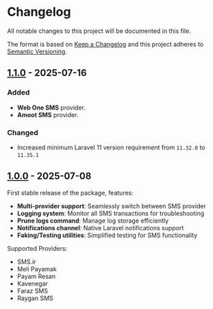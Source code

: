 # Changelog

All notable changes to this project will be documented in this file.

The format is based on [Keep a Changelog](http://keepachangelog.com/)
and this project adheres to [Semantic Versioning](http://semver.org/).

## [1.1.0] - 2025-07-16

### Added

- **Web One SMS** provider.
- **Amoot SMS** provider.

### Changed

- Increased minimum Laravel 11 version requirement from `11.32.0` to `11.35.1`

## [1.0.0] - 2025-07-08

First stable release of the package, features:

- **Multi-provider support**: Seamlessly switch between SMS provider
- **Logging system**: Monitor all SMS transactions for troubleshooting
- **Prune logs command**: Manage log storage efficiently
- **Notifications channel**: Native Laravel notifications support
- **Faking/Testing utilities**: Simplified testing for SMS functionality

Supported Providers:

- SMS.ir
- Meli Payamak
- Payam Resan
- Kavenegar
- Faraz SMS
- Raygan SMS

[1.0.0]: https://github.com/amyavari/iran-sms-laravel/compare/v0.1.0...v1.0.0
[1.1.0]: https://github.com/amyavari/iran-sms-laravel/compare/v1.0.0...v1.1.0
